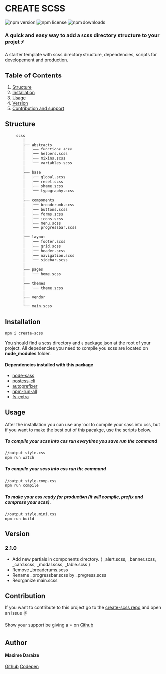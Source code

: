 # CREATE SCSS

![npm version](https://img.shields.io/npm/v/create-scss)
![npm license](https://img.shields.io/npm/l/create-scss?color=%2321bab3)
![npm downloads](https://img.shields.io/npm/dw/create-scss)

### A quick and easy way to add a scss directory structure to your projet :zap:

A starter template with scss directory structure, dependencies, scripts for developement and production.

## Table of Contents

1. [Structure](#structure)
2. [Installation](#installation)
3. [Usage](#usage)
4. [Version](#version)
5. [Contribution and support](#contribution)

## Structure

```bash
     scss
        │
        ├── abstracts
        │   ├── functions.scss
        │   ├── helpers.scss
        │   ├── mixins.scss
        │   └── variables.scss
        │
        ├── base
        │   ├── global.scss
        │   ├── reset.scss
        │   ├── shame.scss
        │   └── typography.scss
        │
        ├── components
        │   ├── breadcrumb.scss
        │   ├── buttons.scss
        │   ├── forms.scss
        │   ├── icons.scss
        │   ├── menu.scss
        │   └── progressbar.scss
        │
        ├── layout
        │   ├── footer.scss
        │   ├── grid.scss
        │   ├── header.scss
        │   ├── navigation.scss
        │   └── sidebar.scss
        │
        ├── pages
        │   └── home.scss
        │
        ├── themes
        │   └── theme.scss
        │
        ├── vendor
        │
        └── main.scss

```

## Installation

```bash
npm i create-scss
```

You should find a scss directory and a package.json at the root of your project. All depedencies you need to compile you scss are located on **node_modules** folder.

#### Dependencies installed with this package

- [node-sass](https://www.npmjs.com/package/node-sass)
- [postcss-cli](https://www.npmjs.com/package/postcss-cli)
- [autoprefixer](https://www.npmjs.com/package/autoprefixer)
- [npm-run-all](https://www.npmjs.com/package/npm-run-all)
- [fs-extra](https://www.npmjs.com/package/fs-extra)

## Usage

After the installation you can use any tool to compile your sass into css, but if you want to make the best out of this pacakge, use the scripts below.

##### To compile your scss into css run everytime you save run the command

```bash
//output style.css
npm run watch
```

##### To compile your scss into css run the command

```bash
//output style.comp.css
npm run compile
```

##### To make your css ready for production (it will compile, prefix and compress your scss).

```bash
//output style.mini.css
npm run build
```

## Version

### 2.1.0

- Add new partials in components directory. ( \_alert.scss, \_banner.scss, \_card.scss, \_modal.scss, \_table.scss )
- Remove \_breadcrums.scss
- Rename \_progressbar.scss by \_progress.scss
- Reorganize main.scss

## Contribution

If you want to contribute to this project go to the [create-scss repo](https://github.com/maximedaraize/create-scss/issues) and open an issue :v:

Show your support be giving a :star: on [Github](https://github.com/maximedaraize/create-scss)

## Author

#### Maxime Daraize

[Github](https://github.com/maximedaraize/)
[Codepen](https://codepen.io/maximedaraize)
